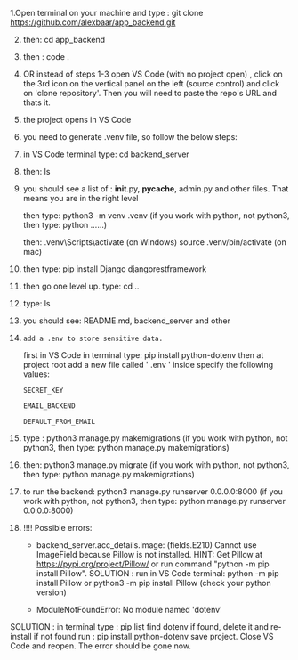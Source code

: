 
1.Open terminal on your machine and type : git clone https://github.com/alexbaar/app_backend.git

2. then: cd app_backend

3. then : code .

4.  OR instead of steps 1-3 open VS Code (with no project open) , click on the 3rd icon on the vertical panel on the left (source control) and click on 'clone repository'. Then you will need to paste the repo's URL and thats it.

5. the project opens in VS Code

6. you need to generate .venv file, so follow the below steps:

7. in VS Code terminal type: cd backend_server

8. then: ls

9. you should see a list of : __init__.py, __pycache__, admin.py and other files. That means you are in the right level

    then type: python3 -m venv .venv           (if you work with python, not python3, then type: python ......)

    then: .venv\Scripts\activate     (on Windows)
          source .venv/bin/activate  (on mac)
 

10. then type: pip install Django djangorestframework

11. then go one level up. type: cd ..

12. type: ls

13. you should see: README.md, backend_server and other

14.     add a .env to store sensitive data.
    first in VS Code in terminal type: pip install python-dotenv then at project root add a new file called ' .env ' inside specify the following values:
    
        SECRET_KEY
    
        EMAIL_BACKEND
    
        DEFAULT_FROM_EMAIL


16. type : python3 manage.py makemigrations                          (if you work with python, not python3, then type: python manage.py makemigrations)

17. then: python3 manage.py migrate                                  (if you work with python, not python3, then type: python manage.py makemigrations)

18. to run the backend: python3 manage.py runserver 0.0.0.0:8000     (if you work with python, not python3, then type: python manage.py runserver 0.0.0.0:8000)

19. !!!! Possible errors:
    
    * backend_server.acc_details.image: (fields.E210) Cannot use ImageField because Pillow is not installed.
        HINT: Get Pillow at https://pypi.org/project/Pillow/ or run command "python -m pip install Pillow".
SOLUTION : run in VS Code terminal:   python -m pip install Pillow   or    python3 -m pip install      Pillow          (check your python version)


    * ModuleNotFoundError: No module named 'dotenv'

SOLUTION : in terminal type : pip list
find dotenv
if found, delete it and re-install
if not found run : pip install python-dotenv
save project. Close VS Code and reopen. The error should be gone now. 



    






    
    
